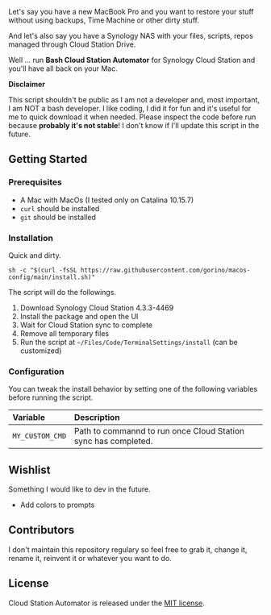 Let's say you have a new MacBook Pro and you want to restore your stuff without using backups, Time Machine or other dirty stuff.

And let's also say you have a Synology NAS with your files, scripts, repos managed through Cloud Station Drive.

Well ... run **Bash Cloud Station Automator** for Synology Cloud Station and you'll have all back on your Mac.

**Disclaimer**

This script shouldn't be public as I am not a developer and, most important, I am NOT a bash developer. I like coding, I did it for fun and it's useful for me to quick download it when needed. Please inspect the code before run because **probably it's not stable**! I don't know if I'll update this script in the future.

## Getting Started

### Prerequisites

- A Mac with MacOs (I tested only on Catalina 10.15.7)
- `curl` should be installed
- `git` should be installed

### Installation

Quick and dirty.

```
sh -c "$(curl -fsSL https://raw.githubusercontent.com/gorino/macos-config/main/install.sh)"
```

The script will do the followings.

1) Download Synology Cloud Station 4.3.3-4469
2) Install the package and open the UI
3) Wait for Cloud Station sync to complete
4) Remove all temporary files
5) Run the script at `~/Files/Code/TerminalSettings/install` (can be customized)

### Configuration

You can tweak the install behavior by setting one of the following variables before running the script.

| Variable        | Description                                                            |
|:----------------|:-----------------------------------------------------------------------|
| `MY_CUSTOM_CMD` | Path to commannd to run once Cloud Station sync has completed.         |

## Wishlist

Something I would like to dev in the future.

* Add colors to prompts

## Contributors

I don't maintain this repository regulary so feel free to grab it, change it, rename it, reinvent it or whatever you want to do.

## License

Cloud Station Automator is released under the [MIT license](LICENSE.txt).
